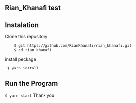 ## Rian_Khanafi test


## Instalation
Clone this repository
```
    $ git https://github.com/RianKhanafi/rian_khanafi.git
    $ cd rian_khanafi
```

install peckage
```
 $ yarn install
```

## Run the Program
``
 $ yarn start
``
Thank you
